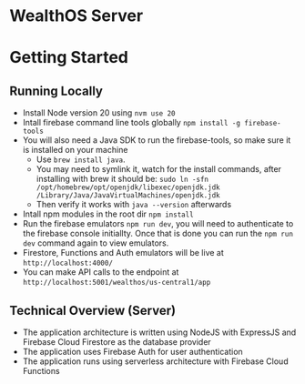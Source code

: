 # WealthOS Server

# Getting Started

## Running Locally

- Install Node version 20 using `nvm use 20`
- Intall firebase command line tools globally `npm install -g firebase-tools`
- You will also need a Java SDK to run the firebase-tools, so make sure it is installed on your machine
  - Use `brew install java`.
  - You may need to symlink it, watch for the install commands, after installing with brew it should be:
    `sudo ln -sfn /opt/homebrew/opt/openjdk/libexec/openjdk.jdk /Library/Java/JavaVirtualMachines/openjdk.jdk`
  - Then verify it works with `java --version` afterwards
- Intall npm modules in the root dir `npm install`
- Run the firebase emulators `npm run dev`, you will need to authenticate to the firebase console initiallty. Once that is done you can run the `npm run dev` command again to view emulators.
- Firestore, Functions and Auth emulators will be live at `http://localhost:4000/`
- You can make API calls to the endpoint at `http://localhost:5001/wealthos/us-central1/app`

## Technical Overview (Server)

- The application architecture is written using NodeJS with ExpressJS and Firebase Cloud Firestore as the database provider
- The application uses Firebase Auth for user authentication
- The application runs using serverless architecture with Firebase Cloud Functions
